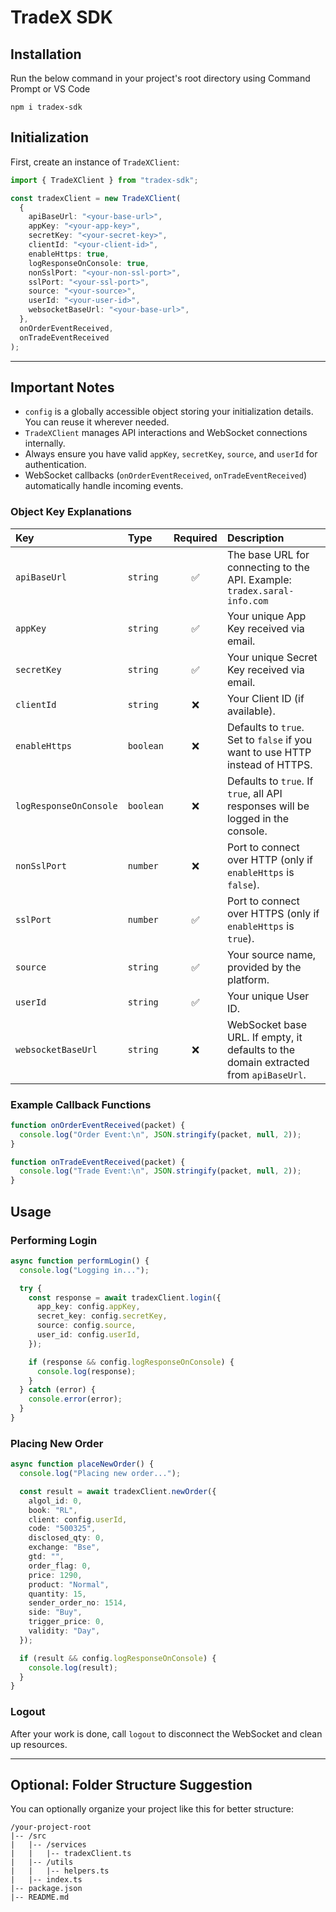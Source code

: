 # TradeX SDK

## Installation

Run the below command in your project's root directory using Command Prompt or VS Code
```
npm i tradex-sdk
```

## Initialization

First, create an instance of `TradeXClient`:

```ts
import { TradeXClient } from "tradex-sdk";

const tradexClient = new TradeXClient(
  {
    apiBaseUrl: "<your-base-url>",
    appKey: "<your-app-key>",
    secretKey: "<your-secret-key>",
    clientId: "<your-client-id>",
    enableHttps: true,
    logResponseOnConsole: true,
    nonSslPort: "<your-non-ssl-port>",
    sslPort: "<your-ssl-port>",
    source: "<your-source>",
    userId: "<your-user-id>",
    websocketBaseUrl: "<your-base-url>",
  },
  onOrderEventReceived,
  onTradeEventReceived
);
```

---

## Important Notes

- `config` is a globally accessible object storing your initialization details. You can reuse it wherever needed.
- `TradeXClient` manages API interactions and WebSocket connections internally.
- Always ensure you have valid `appKey`, `secretKey`, `source`, and `userId` for authentication.
- WebSocket callbacks (`onOrderEventReceived`, `onTradeEventReceived`) automatically handle incoming events.

### Object Key Explanations

| Key                    | Type      | Required | Description                                                                          |
| :--------------------- | :-------- | :------: | :----------------------------------------------------------------------------------- |
| `apiBaseUrl`           | `string`  |    ✅    | The base URL for connecting to the API. Example: `tradex.saral-info.com`             |
| `appKey`               | `string`  |    ✅    | Your unique App Key received via email.                                              |
| `secretKey`            | `string`  |    ✅    | Your unique Secret Key received via email.                                           |
| `clientId`             | `string`  |    ❌    | Your Client ID (if available).                                                       |
| `enableHttps`          | `boolean` |    ❌    | Defaults to `true`. Set to `false` if you want to use HTTP instead of HTTPS.         |
| `logResponseOnConsole` | `boolean` |    ❌    | Defaults to `true`. If `true`, all API responses will be logged in the console.      |
| `nonSslPort`           | `number`  |    ❌    | Port to connect over HTTP (only if `enableHttps` is `false`).                        |
| `sslPort`              | `number`  |    ✅    | Port to connect over HTTPS (only if `enableHttps` is `true`).                        |
| `source`               | `string`  |    ✅    | Your source name, provided by the platform.                                          |
| `userId`               | `string`  |    ✅    | Your unique User ID.                                                                 |
| `websocketBaseUrl`     | `string`  |    ❌    | WebSocket base URL. If empty, it defaults to the domain extracted from `apiBaseUrl`. |

### Example Callback Functions

```ts
function onOrderEventReceived(packet) {
  console.log("Order Event:\n", JSON.stringify(packet, null, 2));
}

function onTradeEventReceived(packet) {
  console.log("Trade Event:\n", JSON.stringify(packet, null, 2));
}
```

## Usage

### Performing Login

```ts
async function performLogin() {
  console.log("Logging in...");

  try {
    const response = await tradexClient.login({
      app_key: config.appKey,
      secret_key: config.secretKey,
      source: config.source,
      user_id: config.userId,
    });

    if (response && config.logResponseOnConsole) {
      console.log(response);
    }
  } catch (error) {
    console.error(error);
  }
}
```

### Placing New Order

```ts
async function placeNewOrder() {
  console.log("Placing new order...");

  const result = await tradexClient.newOrder({
    algol_id: 0,
    book: "RL",
    client: config.userId,
    code: "500325",
    disclosed_qty: 0,
    exchange: "Bse",
    gtd: "",
    order_flag: 0,
    price: 1290,
    product: "Normal",
    quantity: 15,
    sender_order_no: 1514,
    side: "Buy",
    trigger_price: 0,
    validity: "Day",
  });

  if (result && config.logResponseOnConsole) {
    console.log(result);
  }
}
```

### Logout

After your work is done, call `logout` to disconnect the WebSocket and clean up resources.

---

## **Optional**: Folder Structure Suggestion

You can optionally organize your project like this for better structure:

```
/your-project-root
|-- /src
|   |-- /services
|   |   |-- tradexClient.ts
|   |-- /utils
|   |   |-- helpers.ts
|   |-- index.ts
|-- package.json
|-- README.md
```
